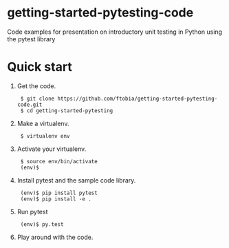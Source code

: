 getting-started-pytesting-code
==============================

Code examples for presentation on introductory unit testing in Python using the pytest library


Quick start
===========

1. Get the code.

        $ git clone https://github.com/ftobia/getting-started-pytesting-code.git
        $ cd getting-started-pytesting
    
1. Make a virtualenv.

        $ virtualenv env
    
1. Activate your virtualenv.

        $ source env/bin/activate
        (env)$

1. Install pytest and the sample code library.

        (env)$ pip install pytest
        (env)$ pip install -e .

1. Run pytest

        (env)$ py.test

1. Play around with the code.
